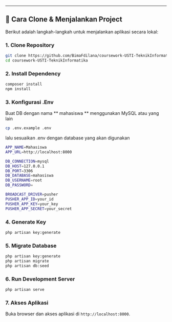 ---

## 🚀 Cara Clone & Menjalankan Project

Berikut adalah langkah-langkah untuk menjalankan aplikasi secara lokal:

### 1. Clone Repository

```bash
git clone https://github.com/BimaFdilana/coursework-USTI-TeknikInformatika.git
cd coursework-USTI-TeknikInformatika
```

### 2. Install Dependency

```bash
composer install
npm install
```

### 3. Konfigurasi .Env

 Buat DB dengan nama ** mahasiswa ** menggunakan MySQL atau yang lain 

```bash
cp .env.example .env
```
lalu sesuaikan .env dengan database yang akan digunakan
```bash
APP_NAME=Mahasiswa
APP_URL=http://localhost:8000

DB_CONNECTION=mysql
DB_HOST=127.0.0.1
DB_PORT=3306
DB_DATABASE=mahasiswa
DB_USERNAME=root
DB_PASSWORD=

BROADCAST_DRIVER=pusher
PUSHER_APP_ID=your_id
PUSHER_APP_KEY=your_key
PUSHER_APP_SECRET=your_secret
```

### 4. Generate Key

```bash
php artisan key:generate
```

### 5. Migrate Database

```bash
php artisan key:generate
php artisan migrate
php artisan db:seed
```

### 6. Run Development Server

```bash
php artisan serve
```

### 7. Akses Aplikasi

Buka browser dan akses aplikasi di `http://localhost:8000`.




